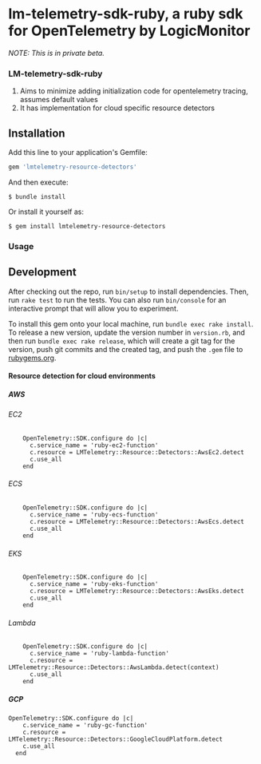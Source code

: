 # lm-telemetry-sdk-ruby, a ruby sdk for OpenTelemetry by LogicMonitor

_NOTE: This is in private beta._

### LM-telemetry-sdk-ruby

1. Aims to minimize adding initialization code for opentelemetry tracing, assumes default values
2. It has implementation for cloud specific resource detectors

## Installation

Add this line to your application's Gemfile:

```ruby
gem 'lmtelemetry-resource-detectors'
```

And then execute:

    $ bundle install

Or install it yourself as:

    $ gem install lmtelemetry-resource-detectors


### Usage

## Development

After checking out the repo, run `bin/setup` to install dependencies. Then, run `rake test` to run the tests. You can also run `bin/console` for an interactive prompt that will allow you to experiment.

To install this gem onto your local machine, run `bundle exec rake install`. To release a new version, update the version number in `version.rb`, and then run `bundle exec rake release`, which will create a git tag for the version, push git commits and the created tag, and push the `.gem` file to [rubygems.org](https://rubygems.org).

#### Resource detection for cloud environments

##### AWS 

###### EC2
```
    OpenTelemetry::SDK.configure do |c|
      c.service_name = 'ruby-ec2-function'
      c.resource = LMTelemetry::Resource::Detectors::AwsEc2.detect
      c.use_all
    end
```
###### ECS
```
    OpenTelemetry::SDK.configure do |c|
      c.service_name = 'ruby-ecs-function'
      c.resource = LMTelemetry::Resource::Detectors::AwsEcs.detect
      c.use_all
    end
```
###### EKS
```
    OpenTelemetry::SDK.configure do |c|
      c.service_name = 'ruby-eks-function'
      c.resource = LMTelemetry::Resource::Detectors::AwsEks.detect
      c.use_all
    end
```
###### Lambda
```
    OpenTelemetry::SDK.configure do |c|
      c.service_name = 'ruby-lambda-function'
      c.resource = LMTelemetry::Resource::Detectors::AwsLambda.detect(context)
      c.use_all
    end
```

##### GCP

```  
OpenTelemetry::SDK.configure do |c|
    c.service_name = 'ruby-gc-function'
    c.resource = LMTelemetry::Resource::Detectors::GoogleCloudPlatform.detect
    c.use_all
  end
```



